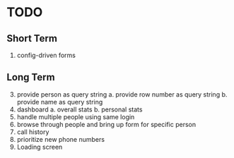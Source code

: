 # TODO

## Short Term

1. config-driven forms

## Long Term

3. provide person as query string
  a. provide row number as query string
  b. provide name as query string
4. dashboard
  a. overall stats
  b. personal stats
5. handle multiple people using same login
6. browse through people and bring up form for specific person
7. call history
8. prioritize new phone numbers
9. Loading screen
